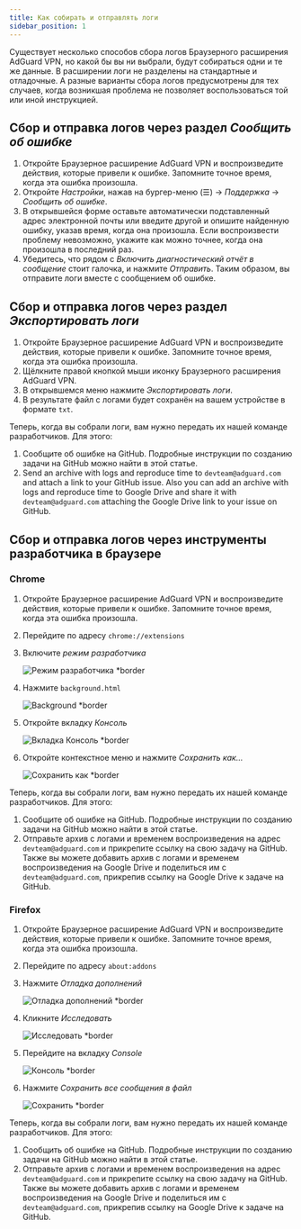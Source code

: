 ```yaml
---
title: Как собирать и отправлять логи
sidebar_position: 1
---
```


Существует несколько способов сбора логов Браузерного расширения AdGuard VPN, но какой бы вы ни выбрали, будут собираться одни и те же данные. В расширении логи не разделены на стандартные и отладочные. А разные варианты сбора логов предусмотрены для тех случаев, когда возникшая проблема не позволяет воспользоваться той или иной инструкцией.

## Сбор и отправка логов через раздел *Сообщить об ошибке*

1. Откройте Браузерное расширение AdGuard VPN и воспроизведите действия, которые привели к ошибке. Запомните точное время, когда эта ошибка произошла.
1. Откройте *Настройки*, нажав на бургер-меню (☰) → *Поддержка* → *Сообщить об ошибке*.
1. В открывшейся форме оставьте автоматически подставленный адрес электронной почты или введите другой и опишите найденную ошибку, указав время, когда она произошла. Если воспроизвести проблему невозможно, укажите как можно точнее, когда она произошла в последний раз.
1. Убедитесь, что рядом с *Включить диагностический отчёт в сообщение* стоит галочка, и нажмите *Отправить*. Таким образом, вы отправите логи вместе с сообщением об ошибке.

## Сбор и отправка логов через раздел *Экспортировать логи*

1. Откройте Браузерное расширение AdGuard VPN и воспроизведите действия, которые привели к ошибке. Запомните точное время, когда эта ошибка произошла.
1. Щёлкните правой кнопкой мыши иконку Браузерного расширения AdGuard VPN.
1. В открывшемся меню нажмите *Экспортировать логи*.
1. В результате файл с логами будет сохранён на вашем устройстве в формате `txt`.

Теперь, когда вы собрали логи, вам нужно передать их нашей команде разработчиков. Для этого:

1. Сообщите об ошибке на GitHub. Подробные инструкции по созданию задачи на GitHub можно найти в этой статье.
1. Send an archive with logs and reproduce time to `devteam@adguard.com` and attach a link to your GitHub issue. Also you can add an archive with logs and reproduce time to Google Drive and share it with `devteam@adguard.com` attaching the Google Drive link to your issue on GitHub.

## Сбор и отправка логов через инструменты разработчика в браузере

### Chrome

1. Откройте Браузерное расширение AdGuard VPN и воспроизведите действия, которые привели к ошибке. Запомните точное время, когда эта ошибка произошла.
1. Перейдите по адресу `chrome://extensions`
1. Включите *режим разработчика*

    ![Режим разработчика *border](https://cdn.adguardvpn.com/content/kb/vpn/browser_extension/dev_mode.png)

1. Нажмите `background.html`

    ![Background *border](https://cdn.adguardvpn.com/content/kb/vpn/browser_extension/backgroung.png)

1. Откройте вкладку *Консоль*

    ![Вкладка Консоль *border](https://cdn.adguardvpn.com/content/kb/vpn/browser_extension/console.png)

1. Откройте контекстное меню и нажмите *Сохранить как…*

    ![Сохранить как *border](https://cdn.adguardvpn.com/content/kb/vpn/browser_extension/save.png)

Теперь, когда вы собрали логи, вам нужно передать их нашей команде разработчиков. Для этого:

1. Сообщите об ошибке на GitHub. Подробные инструкции по созданию задачи на GitHub можно найти в этой статье.
1. Отправьте архив с логами и временем воспроизведения на адрес `devteam@adguard.com` и прикрепите ссылку на свою задачу на GitHub. Также вы можете добавить архив с логами и временем воспроизведения на Google Drive и поделиться им с `devteam@adguard.com`, прикрепив ссылку на Google Drive к задаче на GitHub.

### Firefox

1. Откройте Браузерное расширение AdGuard VPN и воспроизведите действия, которые привели к ошибке. Запомните точное время, когда эта ошибка произошла.
1. Перейдите по адресу `about:addons`
1. Нажмите *Отладка дополнений*

    ![Отладка дополнений *border](https://cdn.adguardvpn.com/content/kb/vpn/browser_extension/add-ons.png)

1. Кликните *Исследовать*

    ![Исследовать *border](https://cdn.adguardvpn.com/content/kb/vpn/browser_extension/inspect.png)

1. Перейдите на вкладку *Console*

    ![Консоль *border](https://cdn.adguardvpn.com/content/kb/vpn/browser_extension/ff_console.png)

1. Нажмите *Сохранить все сообщения в файл*

    ![Сохранить *border](https://cdn.adguardvpn.com/content/kb/vpn/browser_extension/save-to-file.png)

Теперь, когда вы собрали логи, вам нужно передать их нашей команде разработчиков. Для этого:

1. Сообщить об ошибке на GitHub. Подробные инструкции по созданию задачи на GitHub можно найти в этой статье.
1. Отправьте архив с логами и временем воспроизведения на адрес `devteam@adguard.com` и прикрепите ссылку на свою задачу на GitHub. Также вы можете добавить архив с логами и временем воспроизведения на Google Drive и поделиться им с `devteam@adguard.com`, прикрепив ссылку на Google Drive к задаче на GitHub.
